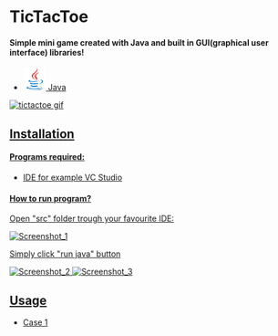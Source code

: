 # TicTacToe

#### Simple mini game created with Java and built in GUI(graphical user interface) libraries! 

- <p align="left"> <a href="https://www.java.com" target="_blank" rel="noreferrer"> <img src="https://raw.githubusercontent.com/devicons/devicon/master/icons/java/java-original.svg" alt="java" width="40" height="40"/> Java

![tictactoe gif](https://user-images.githubusercontent.com/115106367/226195223-85677d85-f94a-4a1a-9af7-45fc26d1be23.gif)
  
## Installation

#### Programs required:
- IDE for example VC Studio

#### How to run program?

Open "src" folder trough your favourite IDE:

![Screenshot_1](https://user-images.githubusercontent.com/115106367/226195908-792d6820-4f63-441f-92bb-7ff10b2c76a3.jpg)

Simply click "run java" button

![Screenshot_2](https://user-images.githubusercontent.com/115106367/226195932-21d3470b-a24d-41c3-a1fb-25c50f2dc60b.jpg)
![Screenshot_3](https://user-images.githubusercontent.com/115106367/226195961-0f996ab8-f629-4220-9770-2ccf1e954da7.jpg)

## Usage

- Case 1




